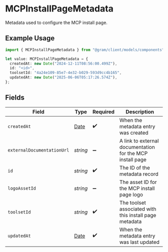 # MCPInstallPageMetadata

Metadata used to configure the MCP install page.

## Example Usage

```typescript
import { MCPInstallPageMetadata } from "@gram/client/models/components";

let value: MCPInstallPageMetadata = {
  createdAt: new Date("2024-12-11T08:56:00.499Z"),
  id: "<id>",
  toolsetId: "4a24e109-85e7-4e32-b029-593d9cc4b165",
  updatedAt: new Date("2025-06-06T05:17:26.574Z"),
};
```

## Fields

| Field                                                                                         | Type                                                                                          | Required                                                                                      | Description                                                                                   |
| --------------------------------------------------------------------------------------------- | --------------------------------------------------------------------------------------------- | --------------------------------------------------------------------------------------------- | --------------------------------------------------------------------------------------------- |
| `createdAt`                                                                                   | [Date](https://developer.mozilla.org/en-US/docs/Web/JavaScript/Reference/Global_Objects/Date) | :heavy_check_mark:                                                                            | When the metadata entry was created                                                           |
| `externalDocumentationUrl`                                                                    | *string*                                                                                      | :heavy_minus_sign:                                                                            | A link to external documentation for the MCP install page                                     |
| `id`                                                                                          | *string*                                                                                      | :heavy_check_mark:                                                                            | The ID of the metadata record                                                                 |
| `logoAssetId`                                                                                 | *string*                                                                                      | :heavy_minus_sign:                                                                            | The asset ID for the MCP install page logo                                                    |
| `toolsetId`                                                                                   | *string*                                                                                      | :heavy_check_mark:                                                                            | The toolset associated with this install page metadata                                        |
| `updatedAt`                                                                                   | [Date](https://developer.mozilla.org/en-US/docs/Web/JavaScript/Reference/Global_Objects/Date) | :heavy_check_mark:                                                                            | When the metadata entry was last updated                                                      |